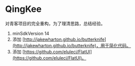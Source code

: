 # QingKee

对青客项目的完全重构，为了理清思路，总结经验。
>
1. minSdkVersion 14
2. 添加 [http://jakewharton.github.io/butterknife](http://jakewharton.github.io/butterknife)，用于简化代码。
3. 添加 [https://github.com/eluleci/FlatUI](https://github.com/eluleci/FlatUI)。
